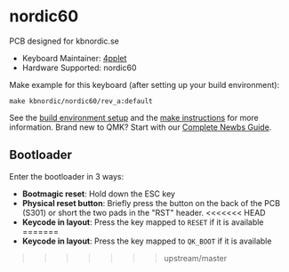 # nordic60

PCB designed for kbnordic.se

* Keyboard Maintainer: [4pplet](https://github.com/4pplet)
* Hardware Supported: nordic60

Make example for this keyboard (after setting up your build environment):

    make kbnordic/nordic60/rev_a:default

See the [build environment setup](https://docs.qmk.fm/#/getting_started_build_tools) and the [make instructions](https://docs.qmk.fm/#/getting_started_make_guide) for more information. Brand new to QMK? Start with our [Complete Newbs Guide](https://docs.qmk.fm/#/newbs).

## Bootloader

Enter the bootloader in 3 ways:

* **Bootmagic reset**: Hold down the ESC key
* **Physical reset button**: Briefly press the button on the back of the PCB (S301) or short the two pads in the "RST" header.
<<<<<<< HEAD
* **Keycode in layout**: Press the key mapped to `RESET` if it is available
=======
* **Keycode in layout**: Press the key mapped to `QK_BOOT` if it is available
>>>>>>> upstream/master
